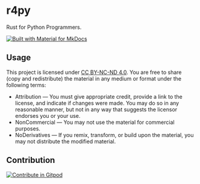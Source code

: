 # r4py

Rust for Python Programmers.

[![Built with Material for MkDocs](https://img.shields.io/badge/Material_for_MkDocs-526CFE?style=for-the-badge&logo=MaterialForMkDocs&logoColor=white)](https://squidfunk.github.io/mkdocs-material/)

## Usage

This project is licensed under [CC BY-NC-ND 4.0](https://creativecommons.org/licenses/by-nc-nd/4.0/).
You are free to share (copy and redistribute) the material in any medium or format under the following terms:

- Attribution — You must give appropriate credit, provide a link to the license, and indicate if changes were made. You may do so in any reasonable manner, but not in any way that suggests the licensor endorses you or your use.
- NonCommercial — You may not use the material for commercial purposes.
- NoDerivatives — If you remix, transform, or build upon the material, you may not distribute the modified material.

## Contribution

[![Contribute in Gitpod](https://gitpod.io/button/open-in-gitpod.svg)](https://gitpod.io/#https://github.com/fkromer/r4py)
